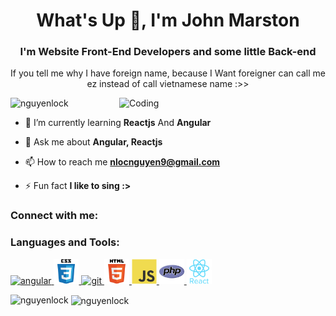 <h1 align="center">What's Up 👋, I'm John Marston</h1>
<h3 align="center">I'm Website Front-End Developers and some little Back-end</h3>
<p align="center">If you tell me why I have foreign name, because I Want foreigner can call me ez instead of call vietnamese name :>> </p>
<img align="right" alt="Coding" width="330" src="https://images-cdn.exchange.art/qshqgr0cjqmr5phD1tK-3gnohYWmfcXwx6VWnk27o38?ext=fastly&optimize=medium">

<p align="left"> <img src="https://komarev.com/ghpvc/?username=nguyenlock&label=Profile%20views&color=0e75b6&style=flat" alt="nguyenlock" /> </p>

- 🌱 I’m currently learning **Reactjs** And **Angular**

- 💬 Ask me about **Angular, Reactjs**

- 📫 How to reach me **nlocnguyen9@gmail.com**

- ⚡ Fun fact **I like to sing :>**

<h3 align="left">Connect with me:</h3>
<p align="left">
</p>

<h3 align="left">Languages and Tools:</h3>
<p align="left"> <a href="https://angular.io" target="_blank" rel="noreferrer"> <img src="https://angular.io/assets/images/logos/angular/angular.svg" alt="angular" width="40" height="40"/> </a> <a href="https://www.w3schools.com/css/" target="_blank" rel="noreferrer"> <img src="https://raw.githubusercontent.com/devicons/devicon/master/icons/css3/css3-original-wordmark.svg" alt="css3" width="40" height="40"/> </a> <a href="https://git-scm.com/" target="_blank" rel="noreferrer"> <img src="https://www.vectorlogo.zone/logos/git-scm/git-scm-icon.svg" alt="git" width="40" height="40"/> </a> <a href="https://www.w3.org/html/" target="_blank" rel="noreferrer"> <img src="https://raw.githubusercontent.com/devicons/devicon/master/icons/html5/html5-original-wordmark.svg" alt="html5" width="40" height="40"/> </a> <a href="https://developer.mozilla.org/en-US/docs/Web/JavaScript" target="_blank" rel="noreferrer"> <img src="https://raw.githubusercontent.com/devicons/devicon/master/icons/javascript/javascript-original.svg" alt="javascript" width="40" height="40"/> </a> <a href="https://www.php.net" target="_blank" rel="noreferrer"> <img src="https://raw.githubusercontent.com/devicons/devicon/master/icons/php/php-original.svg" alt="php" width="40" height="40"/> </a> <a href="https://reactjs.org/" target="_blank" rel="noreferrer"> <img src="https://raw.githubusercontent.com/devicons/devicon/master/icons/react/react-original-wordmark.svg" alt="react" width="40" height="40"/> </a> </p>

<p><img align="left" src="https://github-readme-stats.vercel.app/api/top-langs?username=nguyenlock&show_icons=true&locale=en&layout=compact" alt="nguyenlock" /></p>

<p>&nbsp;<img align="center" src="https://github-readme-stats.vercel.app/api?username=nguyenlock&show_icons=true&locale=en" alt="nguyenlock" /></p>
